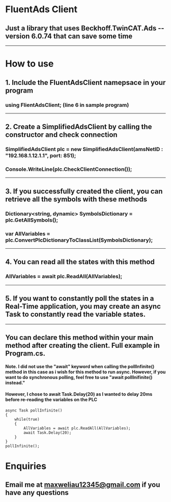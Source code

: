 # FluentAds Client
## Just a library that uses Beckhoff.TwinCAT.Ads --version 6.0.74 that can save some time
----
# How to use
## 1. Include the FluentAdsClient namepsace in your program
### using FlientAdsClient; (line 6 in sample program)
---
## 2. Create a SimplifiedAdsClient by calling the constructor and check connection
### SimplifiedAdsClient plc = new SimplifiedAdsClient(amsNetID : "192.168.1.12.1.1", port: 851);
### Console.WriteLine(plc.CheckClientConnection());
---
## 3. If you successfully created the client, you can retrieve all the symbols with these methods
### Dictionary<string, dynamic> SymbolsDictionary = plc.GetAllSymbols();
### var AllVariables = plc.ConvertPlcDictionaryToClassList(SymbolsDictionary);
---
## 4. You can read all the states with this method
### AllVariables = await plc.ReadAll(AllVariables);
---
## 5. If you want to constantly poll the states in a Real-Time application, you may create an async Task to constantly read the variable states. 
---
## You can declare this method within your main method after creating the client. Full example in Program.cs.
#### Note. I did not use the "await" keyword when calling the pollInfinite() method in this case as i wish for this method to run async. However, if you want to do synchronous polling, feel free to use "await pollInifinite() instead." 
#### However, I chose to await Task.Delay(20) as I wanted to delay 20ms before re-reading the variables on the PLC
    async Task pollInfinite()
    {
        while(true)
        {
            AllVariables = await plc.ReadAll(AllVariables);
            await Task.Delay(20);
        }
    }
    pollInfinite();
# Enquiries
## Email me at maxweliau12345@gmail.com if you have any questions